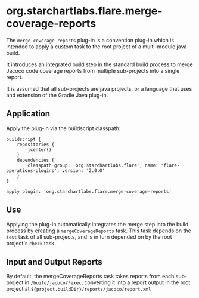 # org.starchartlabs.flare.merge-coverage-reports

The `merge-coverage-reports` plug-in is a convention plug-in which is intended to apply a custom task to the root project of a multi-module java build.

It introduces an integrated build step in the standard build process to merge Jacoco code coverage reports from multiple sub-projects into a single report.

It is assumed that all sub-projects are java projects, or a language that uses and extension of the Gradle Java plug-in.

## Application

Apply the plug-in via the buildscript classpath:

```
buildscript {
    repositories {
        jcenter()
    }
    dependencies {
        classpath group: 'org.starchartlabs.flare', name: 'flare-operations-plugins', version: '2.0.0'
    }
}

apply plugin: 'org.starchartlabs.flare.merge-coverage-reports'
```

## Use

Applying the plug-in automatically integrates the merge step into the build process by creating a `mergeCoverageReports` task. This task depends on the `test` task of all sub-projects, and is in turn depended on by the root project's `check` task

## Input and Output Reports

By default, the mergeCoverageReports task takes reports from each sub-project in `/build/jacoco/*exec`, converting it into a report output in the root project at `${project.buildDir}/reports/jacoco/report.xml`
